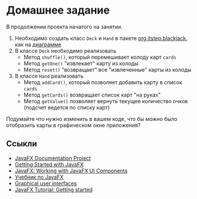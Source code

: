 # Домашнее задание
  
В продолжении проекта начатого на занятии.
  
1. Необходимо создать класс `Deck` и `Hand` в пакете [org.itstep.blackjack](src/main/java/org/itstep/blackjack), как на [диаграмме](https://github.com/OOP-Java-DTU-Step-2020/homeworks-video/blob/master/17/diagram.png)
2. В классе `Deck` необходимо реализовать 
    * Метод `shuffle()`, который перемешивает колоду карт `cards`
    * Метод `getOne()` "извлекает" карту из колоды
    * Метод `reset()` "возвращает" все "извлеченные" карты из колоды 
3. В классе `Hand` реализовать 
    * Метод `addCard()`, который позволяет добавить карту в список `cards` 
    * Метод `getCards()` возвращает список карт "на руках"
    * Метод `getValue()` позволяет вернуть текущее количество очков (подсчет ведется по списку карт)
  
Подумайте что нужно изменить в вашем коде, что бы можно было отобразить карты в графическом окне приложения?

## Ссыкли

* [JavaFX Documentation Project](https://fxdocs.github.io/docs/book.pdf)
* [Getting Started with JavaFX](https://docs.oracle.com/javase/8/javase-clienttechnologies.htm)
* [JavaFX: Working with JavaFX UI Components](https://docs.oracle.com/javase/8/javafx/user-interface-tutorial/ui_controls.htm)
* [Учебник по JavaFX](https://code.makery.ch/ru/library/javafx-tutorial/)
* [Graphical user interfaces](https://java-programming.mooc.fi/part-13)
* [JavaFX Tutorial: Getting started](https://www.vojtechruzicka.com/javafx-getting-started/)
